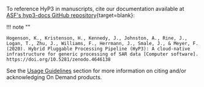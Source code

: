 To reference HyP3 in manuscripts, cite our documentation available at [ASF's hyp3-docs GitHub repository](https://github.com/ASFHyP3/hyp3-docs "https://github.com/ASFHyP3/hyp3-docs" ){target=blank}:

!!! note ""

    Hogenson, K., Kristenson, H., Kennedy, J., Johnston, A., Rine, J., Logan, T., Zhu, J., Williams, F., Herrmann, J., Smale, J., & Meyer, F. (2020). Hybrid Pluggable Processing Pipeline (HyP3): A cloud-native infrastructure for generic processing of SAR data [Computer software]. https://doi.org/10.5281/zenodo.4646138

See the [Usage Guidelines](usage_guidelines.md) section for more information on citing and/or acknowledging On Demand products.
